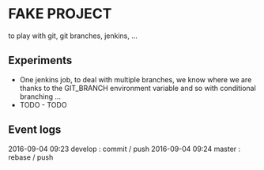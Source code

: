 # FAKE PROJECT
to play with git, git branches, jenkins, ...

## Experiments

* One jenkins job, to deal with multiple branches, we know where we are thanks
  to the GIT_BRANCH environment variable and so with conditional branching ...
* TODO - TODO

## Event logs

2016-09-04 09:23 develop : commit / push
2016-09-04 09:24 master : rebase / push
